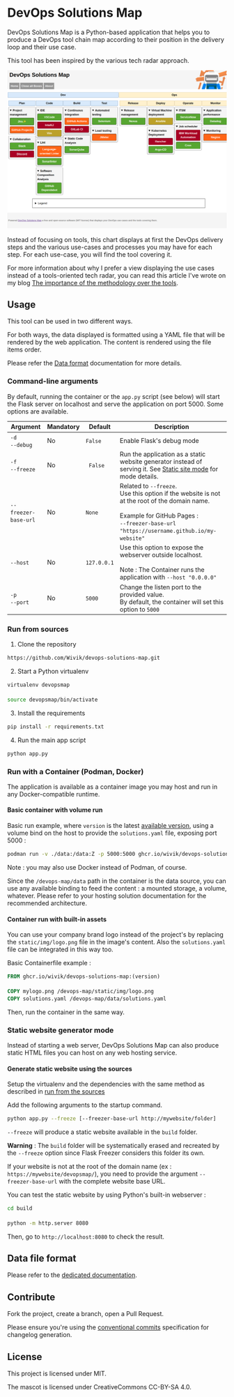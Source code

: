 # DevOps Solutions Map

DevOps Solutions Map is a Python-based application that helps you to produce a DevOps tool chain map according to their position in the delivery loop and their use case.

This tool has been inspired by the various tech radar approach.

![DevOps Solutions Map](screenshot.png)

Instead of focusing on tools, this chart displays at first the DevOps delivery steps and the various use-cases and processes you may have for each step. For each use-case, you will find the tool covering it.

For more information about why I prefer a view displaying the use cases instead of a tools-oriented tech radar, you can read this article I've wrote on my blog [The importance of the methodology over the tools](https://blog.zedas.fr/posts/the-importance-of-the-methodology/).

## Usage

This tool can be used in two different ways. 

For both ways, the data displayed is formatted using a YAML file that will be rendered by the web application. The content is rendered using the file items order.

Please refer the [Data format](data-format.md) documentation for more details.

### Command-line arguments

By default, running the container or the `app.py` script (see below) will start the Flask server on localhost and serve the application on port 5000. Some options are available.

| Argument | Mandatory | Default | Description |
| ----------- | ----------- | --------- | ------------- |
| `-d` <br />  `--debug` | No | `False` | Enable Flask's debug mode |
| `-f` <br /> `--freeze` | No | ` False` | Run the application as a static website generator instead of serving it. See [Static site mode](#static-website-generator-mode) for mode details. |
| `--freezer-base-url` | No | `None` | Related to `--freeze`.<br>Use this option if the website is not at the root of the domain name.<br><br>Example for GitHub Pages :<br>`--freezer-base-url "https://username.github.io/my-website"` |
| `--host` | No | `127.0.0.1` | Use this option to expose the webserver outside localhost.<br><br>Note : The Container runs the application with `--host "0.0.0.0"` |
| `-p`<br>`--port` | No | `5000` | Change the listen port to the provided value.<br>By default, the container will set this option to `5000` |

### Run from sources

1. Clone the repository

```bash
https://github.com/Wivik/devops-solutions-map.git
```

2. Start a Python virtualenv

```bash
virtualenv devopsmap

source devopsmap/bin/activate
```

3. Install the requirements

```bash
pip install -r requirements.txt
```

4. Run the main app script

```bash
python app.py
```


### Run with a Container (Podman, Docker)

The application is available as a container image you may host and run in any Docker-compatible runtime.

#### Basic container with volume run

Basic run example, where `version` is the latest [available version](https://github.com/users/Wivik/packages/container/package/devops-solutions-map), using a volume bind on the host to provide the `solutions.yaml` file, exposing port 5000 :

```bash
podman run -v ./data:/data:Z -p 5000:5000 ghcr.io/wivik/devops-solutions-map:(version)

```

Note : you may also use Docker instead of Podman, of course.

Since the `/devops-map/data` path in the container is the data source, you can use any available binding to feed the content : a mounted storage, a volume, whatever. Please refer to your hosting solution documentation for the recommended architecture.

#### Container run with built-in assets

You can use your company brand logo instead of the project's by replacing the `static/img/logo.png` file in the image's content. Also the `solutions.yaml` file can be integrated in this way too.

Basic Containerfile example :

```Dockerfile
FROM ghcr.io/wivik/devops-solutions-map:(version)

COPY mylogo.png /devops-map/static/img/logo.png
COPY solutions.yaml /devops-map/data/solutions.yaml

```

Then, run the container in the same way.

### Static website generator mode

Instead of starting a web server, DevOps Solutions Map can also produce static HTML files you can host on any web hosting service.

#### Generate static website using the sources

Setup the virtualenv and the dependencies with the same method as described in [run from the sources](#run-from-sources)

Add the following arguments to the startup command.

```bash
python app.py --freeze [--freezer-base-url http://mywebsite/folder]
```

`--freeze` will produce a static website available in the `build` folder.

**Warning** : The `build` folder will be systematically erased and recreated by the `--freeze` option since Flask Freezer considers this folder its own.

If your website is not at the root of the domain name (ex : `https://mywebsite/devopsmap/`), you need to provide the argument `--freezer-base-url` with the complete website base URL.

You can test the static website by using Python's built-in webserver : 

```bash
cd build

python -m http.server 8080
```

Then, go to `http://localhost:8080` to check the result.

## Data file format

Please refer to the [dedicated documentation](data-format.md).

## Contribute

Fork the project, create a branch, open a Pull Request.

Please ensure you're using the [conventional commits](https://www.conventionalcommits.org/en/v1.0.0/) specification for changelog generation.

## License

This project is licensed under MIT.

The mascot is licensed under CreativeCommons CC-BY-SA 4.0.
